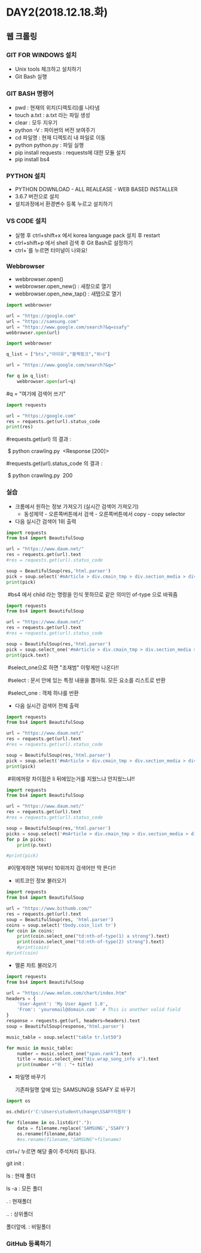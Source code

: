 # DAY2(2018.12.18.화)

## 웹 크롤링

### GIT FOR WINDOWS 설치

- Unix tools 체크하고 설치하기
- Git Bash 실행



### GIT BASH 명령어

- pwd : 현재의 위치(디렉토리)를 나타냄
- touch a.txt : a.txt 라는 파일 생성
- clear : 모두 지우기
- python -V : 파이썬의 버전 보여주기
- cd 파일명 : 현재 디렉토리 내 파일로 이동
- python python.py : 파일 실행
- pip install requests : requests에 대한 모듈 설치
- pip install bs4



### PYTHON 설치

- PYTHON DOWNLOAD - ALL REALEASE - WEB BASED INSTALLER
- 3.6.7 버전으로 설치
- 설치과정에서 환경변수 등록 누르고 설치하기



### VS CODE 설치

- 실행 후 ctrl+shift+x 에서 korea language pack 설치 후 restart
- ctrl+shift+p 에서 shell 검색 후 Git Bash로 설정하기
- ctrl+`를 누르면 터미널이 나와요!



### Webbrowser

- webbrowser.open()
- webbrowser.open_new() : 새창으로 열기
- webbrowser.open_new_tap() : 새탭으로 열기



```python
import webbrowser

url = "https://google.com"
url = "https://samsung.com"
url = "https://www.google.com/search?&q=ssafy"
webbrowser.open(url)
```



```python
import webbrowser

q_list = ["bts","아이유","블랙핑크","위너"]

url = "https://www.google.com/search?&q="

for q in q_list:
    webbrowser.open(url+q)
```

#q  = "여기에 검색어 쓰기"



```python
import requests

url = "https://google.com"
res = requests.get(url).status_code
print(res)
```



#requests.get(url) 의 결과 : 

​	$ python crawling.py
​	<Response [200]>

#requests.get(url).status_code 의 결과 :

​	$ python crawling.py
​	200







### 실습

- 크롬에서 원하는 정보 가져오기 (실시간 검색어 가져오기)
  - 동성제약 - 오른쪽버튼에서 검색 - 오른쪽버튼에서 copy - copy selector
- 다음 실시간 검색어 1위 출력

```python
import requests
from bs4 import BeautifulSoup

url = "https://www.daum.net/"
res = requests.get(url).text
#res = requests.get(url).status_code

soup = BeautifulSoup(res,'html.parser')
pick = soup.select('#mArticle > div.cmain_tmp > div.section_media > div.hotissue_builtin.hide > div.realtime_part > ol > li:nth-of-type(1) > div > div:nth-of-type(1) > span.txt_issue > a')
print(pick)
```

​	#bs4 에서 child 라는 명령을 인식 못하므로 같은 의미인 of-type 으로 바꿔줌

```python
import requests
from bs4 import BeautifulSoup

url = "https://www.daum.net/"
res = requests.get(url).text
#res = requests.get(url).status_code

soup = BeautifulSoup(res,'html.parser')
pick = soup.select_one('#mArticle > div.cmain_tmp > div.section_media > div.hotissue_builtin.hide > div.realtime_part > ol > li:nth-of-type(1) > div > div:nth-of-type(1) > span.txt_issue > a')
print(pick.text)
```

​	#select_one으로 하면 "조재범" 이렇게만 나온다!!

​	#select : 문서 안에 있는 특정 내용을 뽑아줘. 모든 요소를 리스트로 반환

​	#select_one : 객체 하나를 반환



- 다음 실시간 검색어 전체 출력

```python
import requests
from bs4 import BeautifulSoup

url = "https://www.daum.net/"
res = requests.get(url).text
#res = requests.get(url).status_code

soup = BeautifulSoup(res,'html.parser')
pick = soup.select('#mArticle > div.cmain_tmp > div.section_media > div.hotissue_builtin > div.realtime_part > ol > li > div > div:nth-of-type(1) > span.txt_issue > a')
print(pick)
```

​	#위에꺼랑 차이점은 li 뒤에있는거를 지웠느냐 안지웠느냐!!

```python
import requests
from bs4 import BeautifulSoup

url = "https://www.daum.net/"
res = requests.get(url).text
#res = requests.get(url).status_code

soup = BeautifulSoup(res,'html.parser')
picks = soup.select('#mArticle > div.cmain_tmp > div.section_media > div.hotissue_builtin > div.realtime_part > ol > li > div > div:nth-of-type(1) > span.txt_issue > a')
for p in picks:
    print(p.text)

#print(pick)
```

​	#이렇게하면 1위부터 10위까지 검색어만 딱 뜬다!!



- 비트코인 정보 불러오기

```python
import requests
from bs4 import BeautifulSoup

url = "https://www.bithumb.com/"
res = requests.get(url).text
soup = BeautifulSoup(res, 'html.parser')
coins = soup.select('tbody.coin_list tr')
for coin in coins:
    print(coin.select_one("td:nth-of-type(1) a strong").text)
    print(coin.select_one("td:nth-of-type(2) strong").text)
    #print(coin)
#print(coin)
```





- 멜론 차트 불러오기

```python
import requests
from bs4 import BeautifulSoup

url = "https://www.melon.com/chart/index.htm"
headers = {
    'User-Agent': 'My User Agent 1.0',
    'From': 'youremail@domain.com'  # This is another valid field
}
response = requests.get(url, headers=headers).text
soup = BeautifulSoup(response,'html.parser')

music_table = soup.select("table tr.lst50")

for music in music_table:
    number = music.select_one("span.rank").text
    title = music.select_one("div.wrap_song_info a").text
    print(number +"위 : "+ title)
```



- 파일명 바꾸기

  기존파일명 앞에 있는 SAMSUNG을 SSAFY 로 바꾸기

```python
import os

os.chdir(r'C:\Users\student\change\SSAFY지원자')

for filename in os.listdir("."):
    data = filename.replace('SAMSUNG','SSAFY')
    os.rename(filename,data)
    #os.rename(filename,"SAMSUNG"+filename)
```



ctrl+/ 누르면 해당 줄이 주석처리 됩니다.



git init : 

ls : 현재 폴더

ls -a : 모든 폴더 

. : 현재폴더

.. : 상위폴더

폴더앞에. : 비밀폴더



### GitHub 등록하기



